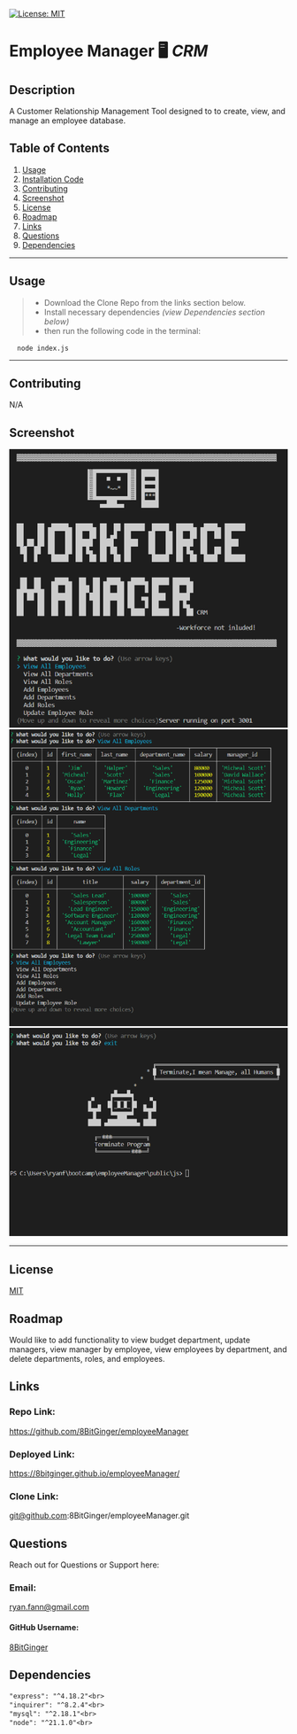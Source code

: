 
<a id="badges"></a>
[![License: MIT](https://img.shields.io/badge/License-MIT-yellow.svg)](https://opensource.org/licenses/MIT)


# **Employee Manager** 🖥 ***CRM***

## Description
A Customer Relationship Management Tool designed to to create, view, and manage an employee database.



## Table of Contents
1. [Usage](#usage)
2. [Installation Code](#installation)
3. [Contributing](#contributing)
4. [Screenshot](#screenshot)
5. [License](#license)
6. [Roadmap](#roadmap)
7. [Links](#links)
8. [Questions](#support)
9. [Dependencies](#depend)

---

<a id="usage"></a>
## Usage
> - Download the Clone Repo from the links section below.  <br>
> - Install necessary dependencies <em>(view Dependencies section below)</em> <br>
> - then run the following code in the terminal:

<a id="installation"></a>
```
  node index.js
```

---

<a id="contributing"></a>
## Contributing
N/A


<a id="screenshot"></a>
## Screenshot
![screenshot](./assets/images/logo-screenshot.png)
![screenshot](./assets/images/db-screenshot.png)
![screenshot](./assets/images/exit-screenshot.png)

---


<a id="license"></a>
## License
[MIT](https://opensource.org/licenses/MIT)


<a id="roadmap"></a>
## Roadmap
Would like to add functionality to view budget department, update managers, view manager by employee, view employees by department, and delete departments, roles, and employees.


<a id="links"></a>
## Links
### Repo Link:
 https://github.com/8BitGinger/employeeManager
### Deployed Link:
https://8bitginger.github.io/employeeManager/
### Clone Link:
git@github.com:8BitGinger/employeeManager.git


<a id="support"></a>
## Questions
Reach out for Questions or Support here:
### Email: 
ryan.fann@gmail.com
#### GitHub Username: 
[8BitGinger](https://github.com/8BitGinger)

<a id="depend"></a>
## Dependencies
```
"express": "^4.18.2"<br>
"inquirer": "^8.2.4"<br>
"mysql": "^2.18.1"<br>
"node": "^21.1.0"<br>
```